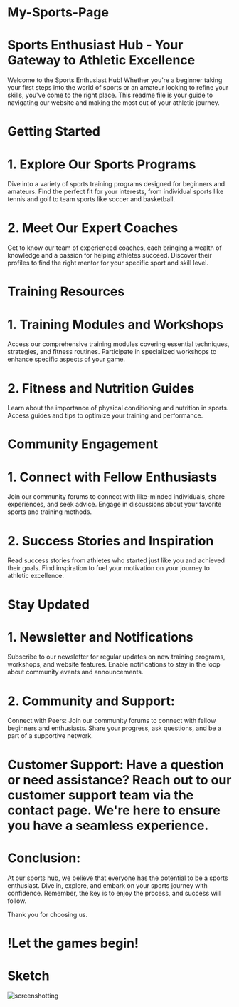 # My-Sports-Page

# Sports Enthusiast Hub - Your Gateway to Athletic Excellence
Welcome to the Sports Enthusiast Hub! Whether you're a beginner taking your first steps into the world of sports or an amateur looking to refine your skills, you've come to the right place. This readme file is your guide to navigating our website and making the most out of your athletic journey.

# Getting Started
# 1. Explore Our Sports Programs

Dive into a variety of sports training programs designed for beginners and amateurs.
Find the perfect fit for your interests, from individual sports like tennis and golf to team sports like soccer and basketball.

# 2. Meet Our Expert Coaches
Get to know our team of experienced coaches, each bringing a wealth of knowledge and a passion for helping athletes succeed.
Discover their profiles to find the right mentor for your specific sport and skill level.

# Training Resources
# 1. Training Modules and Workshops
Access our comprehensive training modules covering essential techniques, strategies, and fitness routines.
Participate in specialized workshops to enhance specific aspects of your game.

# 2. Fitness and Nutrition Guides
Learn about the importance of physical conditioning and nutrition in sports.
Access guides and tips to optimize your training and performance.

# Community Engagement
# 1. Connect with Fellow Enthusiasts

Join our community forums to connect with like-minded individuals, share experiences, and seek advice.
Engage in discussions about your favorite sports and training methods.

# 2. Success Stories and Inspiration
Read success stories from athletes who started just like you and achieved their goals.
Find inspiration to fuel your motivation on your journey to athletic excellence.

# Stay Updated
# 1. Newsletter and Notifications
Subscribe to our newsletter for regular updates on new training programs, workshops, and website features.
Enable notifications to stay in the loop about community events and announcements.

# 2. Community and Support:
Connect with Peers: Join our community forums to connect with fellow beginners and enthusiasts. Share your progress, ask questions, and be a part of a supportive network.

# Customer Support: Have a question or need assistance? Reach out to our customer support team via the contact page. We're here to ensure you have a seamless experience.

# Conclusion:
At our sports hub, we believe that everyone has the potential to be a sports enthusiast. Dive in, explore, and embark on your sports journey with confidence. Remember, the key is to enjoy the process, and success will follow.

Thank you for choosing us.
# !Let the games begin!

# Sketch
![screenshotting](C:\Users\ayelo\OneDrive\Documents\Workshop\IMG-6315)
